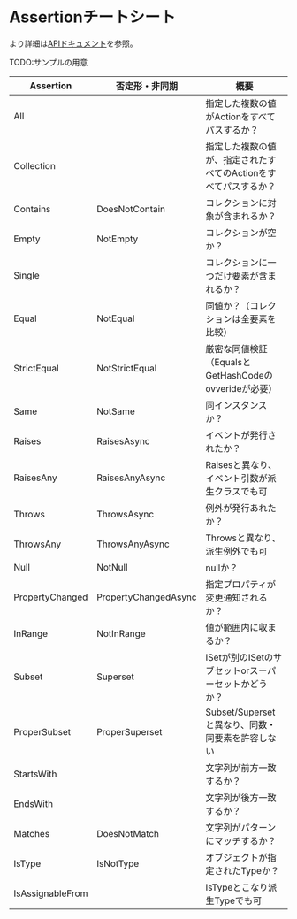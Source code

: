 # Assertionチートシート

より詳細は[APIドキュメント](https://nuitsjp.github.io/xUnit-and-Moq-Hands-on/class_xunit_1_1_assert.html)を参照。

TODO:サンプルの用意

|Assertion|否定形・非同期|概要|
|--|--|--|
|All||指定した複数の値がActionをすべてパスするか？|
|Collection||指定した複数の値が、指定されたすべてのActionをすべてパスするか？|
|Contains|DoesNotContain|コレクションに対象が含まれるか？|
|Empty|NotEmpty|コレクションが空か？|
|Single||コレクションに一つだけ要素が含まれるか？|
|Equal|NotEqual|同値か？（コレクションは全要素を比較）|
|StrictEqual|NotStrictEqual|厳密な同値検証（EqualsとGetHashCodeのovverideが必要）|
|Same|NotSame|同インスタンスか？|
|Raises|RaisesAsync|イベントが発行されたか？|
|RaisesAny|RaisesAnyAsync|Raisesと異なり、イベント引数が派生クラスでも可|
|Throws|ThrowsAsync|例外が発行あれたか？|
|ThrowsAny|ThrowsAnyAsync|Throwsと異なり、派生例外でも可|
|Null|NotNull|nullか？|
|PropertyChanged|PropertyChangedAsync|指定プロパティが変更通知されるか？|
|InRange|NotInRange|値が範囲内に収まるか？|
|Subset|Superset|ISetが別のISetのサブセットorスーパーセットかどうか？|
|ProperSubset|ProperSuperset|Subset/Supersetと異なり、同数・同要素を許容しない|
|StartsWith||文字列が前方一致するか？|
|EndsWith||文字列が後方一致するか？|
|Matches|DoesNotMatch|文字列がパターンにマッチするか？|
|IsType|IsNotType|オブジェクトが指定されたTypeか？|
|IsAssignableFrom||IsTypeとこなり派生Typeでも可|
